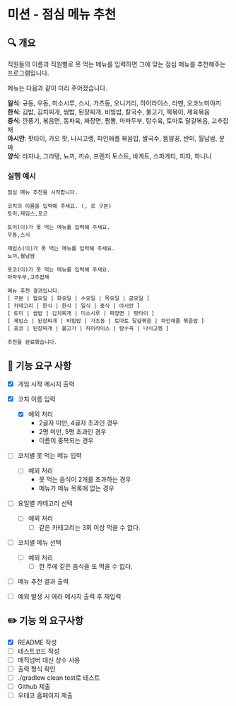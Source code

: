 # 미션 - 점심 메뉴 추천

## 🔍 개요
직원들의 이름과 직원별로 못 먹는 메뉴를 입력하면 그에 맞는 점심 메뉴를 추천해주는 프로그램입니다. 

메뉴는 다음과 같이 미리 주어졌습니다.  

**일식**: 규동, 우동, 미소시루, 스시, 가츠동, 오니기리, 하이라이스, 라멘, 오코노미야끼 <br>
**한식**: 김밥, 김치찌개, 쌈밥, 된장찌개, 비빔밥, 칼국수, 불고기, 떡볶이, 제육볶음 <br>
**중식**: 깐풍기, 볶음면, 동파육, 짜장면, 짬뽕, 마파두부, 탕수육, 토마토 달걀볶음, 고추잡채 <br>
**아시안**: 팟타이, 카오 팟, 나시고렝, 파인애플 볶음밥, 쌀국수, 똠얌꿍, 반미, 월남쌈, 분짜 <br>
**양식**: 라자냐, 그라탱, 뇨끼, 끼슈, 프렌치 토스트, 바게트, 스파게티, 피자, 파니니 <br>

### 실행 예시
```
점심 메뉴 추천을 시작합니다.

코치의 이름을 입력해 주세요. (, 로 구분)
토미,제임스,포코

토미(이)가 못 먹는 메뉴를 입력해 주세요.
우동,스시

제임스(이)가 못 먹는 메뉴를 입력해 주세요.
뇨끼,월남쌈

포코(이)가 못 먹는 메뉴를 입력해 주세요.
마파두부,고추잡채

메뉴 추천 결과입니다.
[ 구분 | 월요일 | 화요일 | 수요일 | 목요일 | 금요일 ]
[ 카테고리 | 한식 | 한식 | 일식 | 중식 | 아시안 ]
[ 토미 | 쌈밥 | 김치찌개 | 미소시루 | 짜장면 | 팟타이 ]
[ 제임스 | 된장찌개 | 비빔밥 | 가츠동 | 토마토 달걀볶음 | 파인애플 볶음밥 ]
[ 포코 | 된장찌개 | 불고기 | 하이라이스 | 탕수육 | 나시고렝 ]

추천을 완료했습니다.
```

## 🎯 기능 요구 사항
- [X] 게임 시작 메시지 출력
- [X] 코치 이름 입력
  - [X] 예외 처리
    - 2글자 미만, 4글자 초과인 경우
    - 2명 미만, 5명 초과인 경우
    - 이름이 중복되는 경우
- [ ] 코치별 못 먹는 메뉴 입력
  - [ ] 예외 처리
    - 못 먹는 음식이 2개를 초과하는 경우
    - 메뉴가 메뉴 목록에 없는 경우
- [ ] 요일별 카테고리 선택
  - [ ] 예외 처리
    - [ ] 같은 카테고리는 3회 이상 먹을 수 없다.  
- [ ] 코치별 메뉴 선택
  - [ ] 예외 처리
    - [ ] 한 주에 같은 음식을 또 먹을 수 없다. 
- [ ] 메뉴 추천 결과 출력
- [ ] 예외 발생 시 에러 메시지 출력 후 재입력


## ✏️ 기능 외 요구사항
- [X] README 작성
- [ ] 테스트코드 작성
- [ ] 매직넘버 대신 상수 사용
- [ ] 출력 형식 확인
- [ ] ./gradlew clean test로 테스트
- [ ] Github 제출
- [ ] 우테코 홈페이지 제출